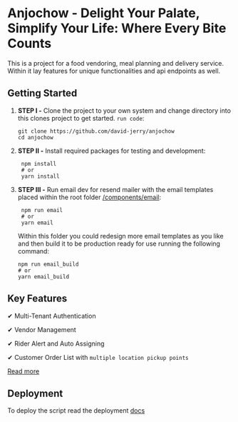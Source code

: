 # Anjochow - Delight Your Palate, Simplify Your Life: Where Every Bite Counts

This is a project for a food vendoring, meal planning and delivery service. Within it lay features for unique functionalities and api endpoints as well.

## Getting Started

1. **STEP I -** Clone the project to your own system and change directory into this clones project to get started. `run code`:

   ```shell
   git clone https://github.com/david-jerry/anjochow
   cd anjochow
   ```

2. **STEP II -** Install required packages for testing and development:

   ```shell
    npm install 
    # or
    yarn install
   ```

3. **STEP III -** Run email dev for resend mailer with the email templates placed within the root folder [/components/email](/src/components/email/):

   ```shell
    npm run email
    # or
    yarn email
   ```

    Within this folder you could redesign more email templates as you like and then build it to be production ready for use running the following command:

    ```shell
    npm run email_build
    # or
    yarn email_build
    ```

## Key Features

✔ Multi-Tenant Authentication

✔ Vendor Management

✔ Rider Alert and Auto Assigning

✔ Customer Order List with `multiple location pickup points`

[Read more](https://anjochow.com/about/features)

## Deployment

To deploy the script read the deployment [docs](/DEPLOY.md)